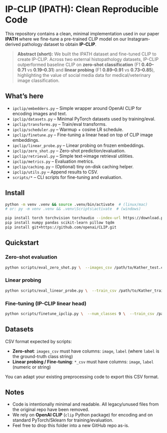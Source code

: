 # IP-CLIP (IPATH): Clean Reproducible Code

This repository contains a clean, minimal implementation used in our paper **IPATH** where we fine-tune a pre-trained CLIP model on our Instagram-derived pathology dataset to obtain **IP-CLIP**.

> **Abstract (short):** We built the IPATH dataset and fine-tuned CLIP to create IP-CLIP. Across two external histopathology datasets, IP-CLIP outperformed baseline CLIP on **zero-shot classification** (F1 **0.40–0.71** vs **0.19–0.31**) and **linear probing** (F1 **0.89–0.91** vs **0.73–0.85**), highlighting the value of social media data for medical/veterinary image classification.

## What’s here

- `ipclip/embedders.py` – Simple wrapper around OpenAI CLIP for encoding images and text.
- `ipclip/datasets.py` – Minimal PyTorch datasets used by training/eval.
- `ipclip/transforms.py` – Train/eval transforms.
- `ipclip/scheduler.py` – Warmup + cosine LR schedule.
- `ipclip/finetune.py` – Fine-tuning a linear head on top of CLIP image embeddings.
- `ipclip/linear_probe.py` – Linear probing on frozen embeddings.
- `ipclip/zero_shot.py` – Zero-shot prediction/evaluation.
- `ipclip/retrieval.py` – Simple text→image retrieval utilities.
- `ipclip/metrics.py` – Evaluation metrics.
- `ipclip/caching.py` – (Optional) tiny on-disk caching helper.
- `ipclip/utils.py` – Append results to CSV.
- `scripts/*` – CLI scripts for fine-tuning and evaluation.

## Install

```bash
python -m venv .venv && source .venv/bin/activate  # (linux/mac)
# or: py -m venv .venv && .venv\Scripts\activate  # (windows)

pip install torch torchvision torchaudio --index-url https://download.pytorch.org/whl/cu121  # pick the right CUDA/CPU build
pip install numpy pandas scikit-learn pillow tqdm
pip install git+https://github.com/openai/CLIP.git
```

## Quickstart

### Zero-shot evaluation
```bash
python scripts/eval_zero_shot.py \  --images_csv /path/to/Kather_test.csv \  --labels "adipose tissue" "background" "debris" "lymphocytes" "mucus" "smooth muscle" "normal colon mucosa" "cancer-associated stroma" "colorectal adenocarcinoma epithelium"
```

### Linear probing
```bash
python scripts/eval_linear_probe.py \  --train_csv /path/to/Kather_train.csv \  --test_csv /path/to/Kather_test.csv \  --alpha 0.001
```

### Fine-tuning (IP-CLIP linear head)
```bash
python scripts/finetune_ipclip.py \  --num_classes 9 \  --train_csv /path/to/Kather_train.csv \  --val_csv /path/to/Kather_test.csv \  --epochs 5 --batch_size 8 --lr 5e-5
```

## Datasets

CSV format expected by scripts:
- **Zero-shot**: `images_csv` must have columns: `image`, `label` (where `label` is the ground-truth class string)
- **Linear probing / Fine-tuning**: `*_csv` must have columns: `image`, `label` (numeric or string)

You can adapt your existing preprocessing code to export this CSV format.

## Notes

- Code is intentionally minimal and readable. All legacy/unused files from the original repo have been removed.
- We rely on **OpenAI CLIP** (`clip` Python package) for encoding and on standard PyTorch/Sklearn for training/evaluation.
- Feel free to drop this folder into a new GitHub repo as-is.

